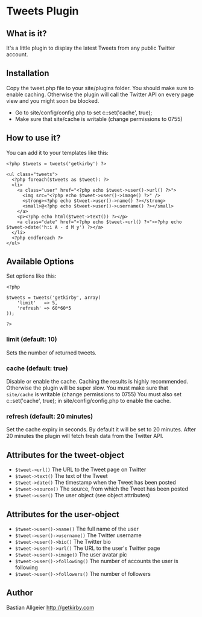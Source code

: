 # Tweets Plugin

## What is it?

It's a little plugin to display the latest Tweets from any public Twitter account.

## Installation 

Copy the tweet.php file to your site/plugins folder.
You should make sure to enable caching. Otherwise the plugin will call the Twitter API on every page view and you might soon be blocked. 

- Go to site/config/config.php to set c::set('cache', true);
- Make sure that site/cache is writable (change permissions to 0755)

## How to use it?

You can add it to your templates like this:

	<?php $tweets = tweets('getkirby') ?>

    <ul class="tweets">
      <?php foreach($tweets as $tweet): ?>
      <li>
        <a class="user" href="<?php echo $tweet->user()->url() ?>">
          <img src="<?php echo $tweet->user()->image() ?>" /> 
          <strong><?php echo $tweet->user()->name() ?></strong>
          <small>@<?php echo $tweet->user()->username() ?></small>
        </a>    
        <p><?php echo html($tweet->text()) ?></p>
        <a class="date" href="<?php echo $tweet->url() ?>"><?php echo $tweet->date('h:i A - d M y') ?></a>
      </li>
      <?php endforeach ?>
    </ul>


## Available Options

Set options like this:

	<?php 

	$tweets = tweets('getkirby', array(
		'limit'   => 5,
		'refresh' => 60*60*5
	)); 

	?>

### limit (default: 10)

Sets the number of returned tweets. 

### cache (default: true)

Disable or enable the cache. Caching the results is highly recommended. Otherwise the plugin will be super slow. You must make sure that `site/cache` is writable (change permissions to 0755) You must also set c::set('cache', true); in site/config/config.php to enable the cache. 

### refresh (default: 20 minutes)

Set the cache expiry in seconds. By default it will be set to 20 minutes. After 20 minutes the plugin will fetch fresh data from the Twitter API. 


## Attributes for the tweet-object

* `$tweet->url()` The URL to the Tweet page on Twitter
* `$tweet->text()` The text of the Tweet
* `$tweet->date()` The timestamp when the Tweet has been posted
* `$tweet->source()` The source, from which the Tweet has been posted
* `$tweet->user()` The user object (see object attributes)

## Attributes for the user-object

* `$tweet->user()->name()` The full name of the user
* `$tweet->user()->username()` The Twitter username
* `$tweet->user()->bio()` The Twitter bio
* `$tweet->user()->url()` The URL to the user's Twitter page 
* `$tweet->user()->image()` The user avatar pic
* `$tweet->user()->following()` The number of accounts the user is following
* `$tweet->user()->followers()` The number of followers


## Author
Bastian Allgeier
<http://getkirby.com>